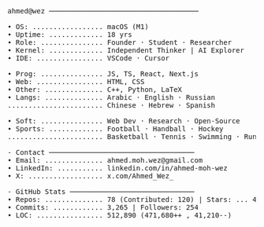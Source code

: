 <pre>
ahmed@wez ────────────────────────────────────

• OS: ................. macOS (M1)
• Uptime: ............. 18 yrs
• Role: ............... Founder · Student · Researcher
• Kernel: ............. Independent Thinker | AI Explorer
• IDE: ................ VSCode · Cursor

• Prog: ............... JS, TS, React, Next.js
• Web: ................ HTML, CSS
• Other: .............. C++, Python, LaTeX
• Langs: .............. Arabic · English · Russian
....................... Chinese · Hebrew · Spanish

• Soft: ............... Web Dev · Research · Open-Source
• Sports: ............. Football · Handball · Hockey
....................... Basketball · Tennis · Swimming · Running

- Contact ───────────────────────────────────
• Email: .............. ahmed.moh.wez@gmail.com
• LinkedIn: ........... linkedin.com/in/ahmed-moh-wez
• X: .................. x.com/Ahmed_Wez_

- GitHub Stats ──────────────────────────────
• Repos: .............. 78 (Contributed: 120) | Stars: ... 420
• Commits: ............ 3,265 | Followers: 254
• LOC: ................ 512,890 (471,680++ , 41,210--)
</pre>
